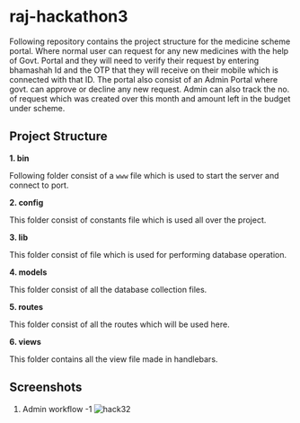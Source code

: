# raj-hackathon3
Following repository contains the project structure for the medicine scheme portal. Where normal user can request for any new medicines with the help of 
Govt. Portal and they will need to verify their request by entering bhamashah Id and the OTP that they will receive on their mobile which is connected
with that ID. The portal also consist of an Admin Portal where govt. can approve or decline any new request. Admin can also track the no. of request which
was created over this month and amount left in the budget under scheme.

## Project Structure

**1. bin**

Following folder consist of a `www` file which is used to start the server and connect to port.

**2. config**

This folder consist of constants file which is used all over the project.

**3. lib**

This folder consist of file which is used for performing database operation.

**4. models**

This folder consist of all the database collection files.

**5. routes**

This folder consist of all the routes which will be used here.

**6. views**

This folder contains all the view file made in handlebars.

## Screenshots

1. Admin workflow -1
![hack32](https://user-images.githubusercontent.com/20628218/33521146-de14ef26-d7ef-11e7-84a4-37ecdb8fc9b7.gif)


